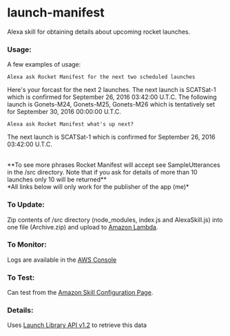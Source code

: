# launch-manifest

Alexa skill for obtaining details about upcoming rocket launches.

### Usage:

A few examples of usage:

```Alexa ask Rocket Manifest for the next two scheduled launches```

Here's your forcast for the next 2 launches. The next launch is  SCATSat-1 which is confirmed for September 26, 2016 03:42:00 U.T.C. The following launch is  Gonets-M24, Gonets-M25, Gonets-M26 which is tentatively set for September 30, 2016 00:00:00 U.T.C.

```Alexa ask Rocket Manifest what's up next?```

The next launch is  SCATSat-1 which is confirmed for September 26, 2016 03:42:00 U.T.C.

<br>
**To see more phrases Rocket Manifest will accept see SampleUtterances in the /src directory. Note that if you ask for details of more than 10 launches only 10 will be returned**

<br>
*All links below will only work for the publisher of the app (me)*

### To Update:

Zip contents of /src directory (node_modules, index.js and AlexaSkill.js) into one file (Archive.zip) and upload to [Amazon Lambda](https://console.aws.amazon.com/lambda/home?region=us-east-1).

### To Monitor:

Logs are available in the [AWS Console](https://console.aws.amazon.com/cloudwatch/home?region=us-east-1)

### To Test:

Can test from the [Amazon Skill Configuration Page](https://developer.amazon.com/edw/home.html#/skill/amzn1.ask.skill.e387cc51-e511-4e1a-8281-bc9b0eaadd30/en_US/testing).


### Details:

Uses [Launch Library API v1.2](https://www.launchlibrary.net/1.2/docs/api.html) to retrieve this data
